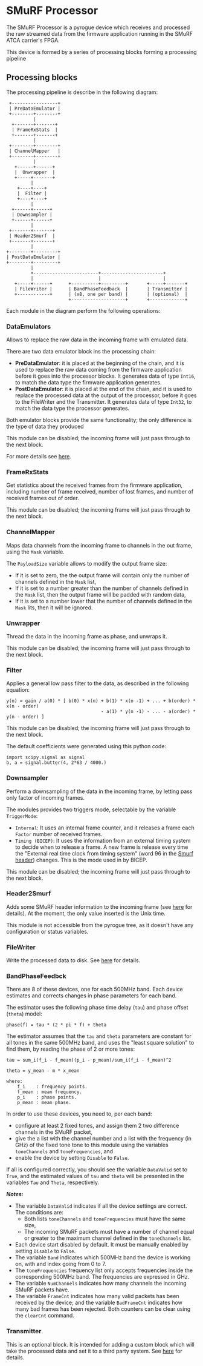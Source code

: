 # SMuRF Processor

The SMuRF Processor is a pyrogue device which receives and processed the raw streamed data from the firmware application running in the SMuRF ATCA carrier's FPGA.

This device is formed by a series of processing blocks forming a processing pipeline

## Processing blocks

The processing pipeline is describe in the following diagram:


```
 +-----------------+
 | PreDataEmulator |
 +--------+--------+
          |
  +-------+-------+
  | FrameRxStats  |
  +-------+-------+
          |
 +--------+--------+
 | ChannelMapper   |
 +--------+--------+
          |
   +------+------+
   |  Unwrapper  |
   +-----+-------+
         |
    +----+----+
    |  Filter |
    +----+----+
         |
  +------+------+
  | Downsampler |
  +------+------+
         |
 +-------+-------+
 | Header2Smurf  |
 +-------+-------+
         |
+--------+---------+
| PostDataEmulator |
+--------+---------+
         |
         +------------------------+-----------------------+
         |                        |                       |
   +-----+------+      +----------+---------+       +-----+-------+
   | FileWriter |      | BandPhaseFeedback  |       | Transmitter |
   +------------+      | (x8, one per band) |       | (optional)  |
                       +--------------------+       +-------------+

```

Each module in the diagram perform the following operations:

### DataEmulators

Allows to replace the raw data in the incoming frame with emulated data.

There are two data emulator block ins the processing chain:
- **PreDataEmulator**: it is placed at the beginning of the chain, and it is used to replace the raw data coming from the firmware application before it goes into the processor blocks. It generates data of type `Int16`, to match the data type the firmware application generates.
- **PostDataEmulator**: it is placed at the end of the chain, and it is used to replace the processed data at the output of the processor, before it goes to the FileWriter and the Transmitter. It generates data of type `Int32`, to match the data type the processor generates.

Both emulator blocks provide the same functionality; the only difference is the type of data they produced

This module can be disabled; the incoming frame will just pass through to the next block.

For more details see [here](README.DataEmulator.md).

### FrameRxStats

Get statistics about the received frames from the firmware application, including number of frame received, number of lost frames, and number of received frames out of order.

This module can be disabled; the incoming frame will just pass through to the next block.

### ChannelMapper

Maps data channels from the incoming frame to channels in the out frame, using the `Mask` variable.

The `PayloadSize` variable allows to modify the output frame size:
- If it is set to zero, the the output frame will contain only the number of channels defined in the `Mask` list,
- If it is set to a number greater than the number of channels defined in the `Mask` list, then the output frame will be padded with random data,
- If it is set to a number lower that the number of channels defined in the `Mask` lits, then it will be ignored.


### Unwrapper

Thread the data in the incoming frame as phase, and unwraps it.

This module can be disabled; the incoming frame will just pass through to the next block.

### Filter

Applies a general low pass filter to the data, as described in the following equation:

```
y(n) = gain / a(0) * [ b(0) * x(n) + b(1) * x(n -1) + ... + b(order) * x(n - order)
                                   - a(1) * y(n -1) - ... - a(order) * y(n - order) ]
```

This module can be disabled; the incoming frame will just pass through to the next block.

The default coefficients were generated using this python code:

```
import scipy.signal as signal
b, a = signal.butter(4, 2*63 / 4000.)
```

### Downsampler

Perform a downsampling of the data in the incoming frame, by letting pass only factor of incoming frames.

The modules provides two triggers mode, selectable by the variable `TriggerMode`:
- `Internal`:  It uses an internal frame counter, and it releases a frame each `Factor` number of received frames.
- `Timing (BICEP)`: It uses the information from an external timing system to decide when to release a frame. A new frame is release every time the "External real time clock from timing system" (word 96 in the [Smurf header](https://github.com/slaclab/pysmurf/blob/main/README.SmurfPacket.md)) changes. This is the mode used in by BICEP.

This module can be disabled; the incoming frame will just pass through to the next block.

### Header2Smurf

Adds some SMuRF header information to the incoming frame (see [here](README.SmurfPacket.md) for details). At the moment, the only value inserted is the Unix time.

This module is not accessible from the pyrogue tree, as it doesn't have any configuration or status variables.

### FileWriter

Write the processed data to disk. See [here](README.DataFile.md) for details.

### BandPhaseFeedbck

There are 8 of these devices, one for each 500MHz band. Each device estimates and corrects changes in phase parameters for each band.

The estimator uses the following phase time delay (`tau`) and phase offset (`theta`) model:

```
phase(f) = tau * (2 * pi * f) + theta
```

The estimator assumes that the `tau` and `theta` parameters are constant for all tones in the same 500MHz band, and uses the "least square solution" to find them, by reading the phase of 2 or more tones:

```
tau = sum_i(f_i - f_mean)(p_i - p_mean)/sum_i(f_i - f_mean)^2

theta = y_mean - m * x_mean

where:
    f_i    : frequency points.
    f_mean : mean frequency.
    p_i    : phase points.
    p_mean : mean phase.
```

In order to use these devices, you need to, per each band:
- configure at least 2 fixed tones, and assign them 2 two difference channels in the SMuRF packet,
- give the a list with the channel number and a list with the frequency (in GHz) of the fixed tone tone to this module using the variables `toneChannels` and `toneFrequencies`, and
- enable the device by setting `Disable` to `False`.

If all is configured correctly, you should see the variable `DataValid` set to `True`, and the estimated values of `tau` and `theta` will be presented in the variables `Tau` and `Theta`, respectively.

***Notes:***
- The variable `DataValid` indicates if all the device settings are correct. The conditions are:
  - Both lists `toneChannels` and `toneFrequencies` must have the same size,
  - The incoming SMuRF packets must have a number of channel equal or greater to the maximum channel defined in the `toneChannels` list.
- Each device start disabled by default. It must be manually enabled by setting `Disable` to `False`.
- The variable `Band` indicates which 500MHz band the device is working on, with and index going from 0 to 7.
- The `toneFrequencies` frequency list only accepts frequencies inside the corresponding 500MHz band. The frequencies are expressed in GHz.
- The variable `NumChannels` indicates how many channels the incoming SMuRF packets have.
- The variable `FrameCnt` indicates how many valid packets has been received by the device; and the variable `BadFrameCnt` indicates how many bad frames has been rejected. Both counters can be clear using the `clearCnt` command.

### Transmitter

This is an optional block. It is intended for adding a custom block which will take the processed data and set it to a third party system. See [here](README.CustomDataTransmitter.md) for details.
